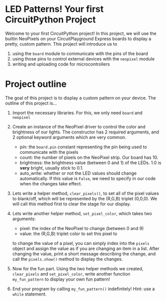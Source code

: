 # LED Patterns! Your first CircuitPython Project
Welcome to your first CircuitPython project! 
In this project, we will use the builtin NeoPixels on your CircuitPlayground Express boards to display a pretty, custom pattern.
This project will introduce us to
1. using the `board` module to communicate with the pins of the board
2. using those pins to control external devices with the `neopixel` module
3. writing and uploading code for microcontrollers

# Project outline
The goal of this project is to display a custom pattern on your device. The outline of this project is...
1. Import the necessary libraries. For this, we only need `board` and `neopixel`
2. Create an instance of the NeoPixel driver to control the color and brightness of our lights. The constructor has 2 required arguments, and 2 optional keyword arguments which are very common.
	- pin: the `board.pin` constant representing the pin being used to communicate with the pixels
	- count: the number of pixels on the NeoPixel strip. Our board has 10.
	- brightness: the brightness value (between 0 and 1) of the LEDs. 1.0 is **very** bright, usually stick to 0.1. 
	- auto_write: whether or not the LED values should change automatically. If this value is `False`, we need to specify in our code when the changes take effect.
3. Lets write a helper method, `clear_pixels()`,  to set all of the pixel values to blank/off, which will be represented by the (R,G,B) triplet (0,0,0). We will call this method first to clear the stage for our display.
4. Lets write another helper method, `set_pixel_color`, which takes two arguments:
	- pixel: the index of the NeoPixel to change (between 0 and 9)
	- value: the (R,G,B) triplet color to set this pixel to
	
	to change the value of a pixel, you can simply index into the `pixels` object and assign the value as if you are changing an item in a list. After changing the value, print a short message describing the change, and call the `pixels.show()` method to display the changes. 
4. Now for the fun part. Using the two helper methods we created, `clear_pixels` and `set_pixel_color`, write another function `my_fun_pattern` to display your own fun pattern!
5. End your program by calling `my_fun_pattern()` indefinitely! Hint: use a `while` statement.
